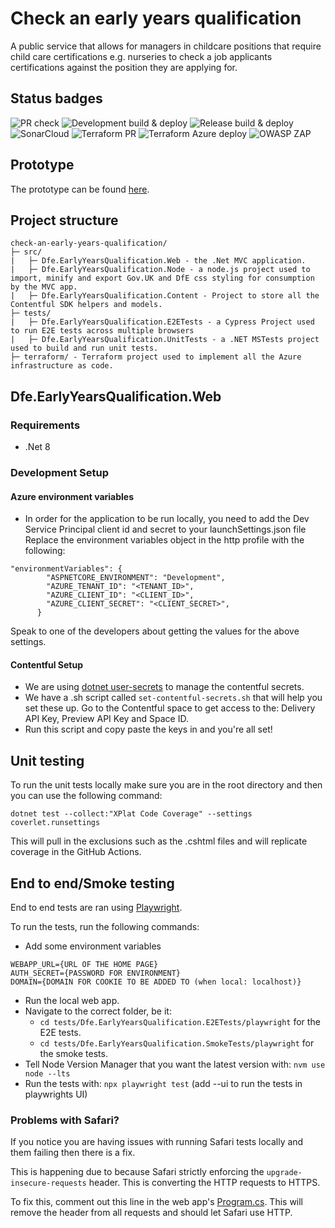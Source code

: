 # Check an early years qualification

A public service that allows for managers in childcare positions that require child care certifications e.g. nurseries to check a job applicants certifications against the position they are applying for.

## Status badges

![PR check](https://github.com/DFE-Digital/check-an-early-years-qualification/actions/workflows/code-pr-check.yml/badge.svg)
![Development build & deploy](https://github.com/DFE-Digital/check-an-early-years-qualification/actions/workflows/development-build-and-deploy.yml/badge.svg?event=workflow_dispatch)
![Release build & deploy](https://github.com/DFE-Digital/check-an-early-years-qualification/actions/workflows/release-build-and-deploy.yml/badge.svg?event=workflow_dispatch)
![SonarCloud](https://github.com/DFE-Digital/check-an-early-years-qualification/actions/workflows/sonarcloud.yml/badge.svg)
![Terraform PR](https://github.com/DFE-Digital/check-an-early-years-qualification/actions/workflows/terraform-pr-check.yml/badge.svg)
![Terraform Azure deploy](https://github.com/DFE-Digital/check-an-early-years-qualification/actions/workflows/tf-azure-deploy.yml/badge.svg)
![OWASP ZAP](https://github.com/DFE-Digital/check-an-early-years-qualification/actions/workflows/dev-security-check.yml/badge.svg)

## Prototype
The prototype can be found [here](https://github.com/DFE-Digital/ey-qualifications-prototype).

## Project structure

```
check-an-early-years-qualification/
├─ src/
|   ├─ Dfe.EarlyYearsQualification.Web - the .Net MVC application.
|   ├─ Dfe.EarlyYearsQualification.Node - a node.js project used to import, minify and export Gov.UK and DfE css styling for consumption by the MVC app.
|   ├─ Dfe.EarlyYearsQualification.Content - Project to store all the Contentful SDK helpers and models.
├─ tests/
|   ├─ Dfe.EarlyYearsQualification.E2ETests - a Cypress Project used to run E2E tests across multiple browsers
|   ├─ Dfe.EarlyYearsQualification.UnitTests - a .NET MSTests project used to build and run unit tests.
├─ terraform/ - Terraform project used to implement all the Azure infrastructure as code.
```

## Dfe.EarlyYearsQualification.Web
### Requirements
- .Net 8

### Development Setup

#### Azure environment variables
- In order for the application to be run locally, you need to add the Dev Service Principal client id and secret to your launchSettings.json file
Replace the environment variables object in the http profile with the following:
```
"environmentVariables": {
        "ASPNETCORE_ENVIRONMENT": "Development",
        "AZURE_TENANT_ID": "<TENANT_ID>",
        "AZURE_CLIENT_ID": "<CLIENT_ID>",
        "AZURE_CLIENT_SECRET": "<CLIENT_SECRET>",
      }
```
Speak to one of the developers about getting the values for the above settings.

#### Contentful Setup
- We are using [dotnet user-secrets](https://learn.microsoft.com/en-us/aspnet/core/security/app-secrets?view=aspnetcore-8.0) to manage the contentful secrets.
- We have a .sh script called ```set-contentful-secrets.sh``` that will help you set these up. Go to the Contentful space to get access to the: Delivery API Key, Preview API Key and Space ID.
- Run this script and copy paste the keys in and you're all set!

## Unit testing

To run the unit tests locally make sure you are in the root directory and then you can use the following command:
```
dotnet test --collect:"XPlat Code Coverage" --settings coverlet.runsettings
```

This will pull in the exclusions such as the .cshtml files and will replicate coverage in the GitHub Actions.

## End to end/Smoke testing

End to end tests are ran using [Playwright](https://playwright.dev/).

To run the tests, run the following commands:
- Add some environment variables
```
WEBAPP_URL={URL OF THE HOME PAGE}
AUTH_SECRET={PASSWORD FOR ENVIRONMENT}
DOMAIN={DOMAIN FOR COOKIE TO BE ADDED TO (when local: localhost)}
```
- Run the local web app.
- Navigate to the correct folder, be it:
  - ``cd tests/Dfe.EarlyYearsQualification.E2ETests/playwright`` for the E2E tests.
  - ``cd tests/Dfe.EarlyYearsQualification.SmokeTests/playwright`` for the smoke tests.
- Tell Node Version Manager that you want the latest version with: ``nvm use node --lts``
- Run the tests with: ``npx playwright test`` (add --ui to run the tests in playwrights UI)

### Problems with Safari?
If you notice you are having issues with running Safari tests locally and them failing then there is a fix.

This is happening due to because Safari strictly enforcing the `upgrade-insecure-requests` header. This is converting the HTTP requests to HTTPS.

To fix this, comment out this line in the web app's [Program.cs](https://github.com/DFE-Digital/check-an-early-years-qualification/blob/main/src/Dfe.EarlyYearsQualification.Web/Program.cs#L138-L140). This will remove the header from all requests and should let Safari use HTTP.
